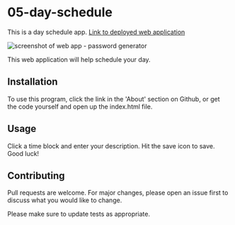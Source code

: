 # 05-day-schedule

This is a day schedule app.
[Link to deployed web application](https://hudsonhancock.github.io/05-day-schedule/)

![screenshot of web app - password generator]()

This web application will help schedule your day.

## Installation

To use this program, click the link in the 'About' section on Github, or get the code yourself and open up the index.html file.

## Usage

Click a time block and enter your description. Hit the save icon to save. Good luck!

## Contributing

Pull requests are welcome. For major changes, please open an issue first to discuss what you would like to change.

Please make sure to update tests as appropriate.
